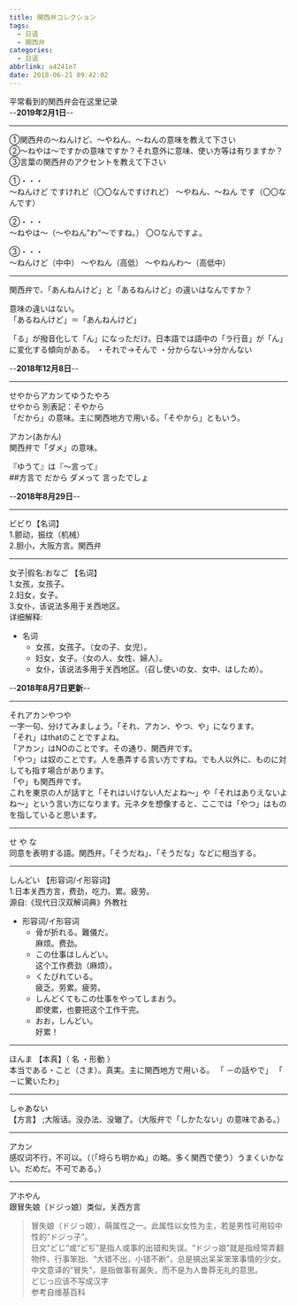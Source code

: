 ```yaml
---
title: 関西弁コレクション
tags:
  - 日语
  - 関西弁
categories:
  - 日语
abbrlink: a4241e7
date: 2018-06-21 09:42:02
---
```


平常看到的関西弁会在这里记录  
--**2019年2月1日**--
***
①関西弁の～ねんけど、～やねん、～ねんの意味を教えて下さい  
②～ねやは～ですかの意味ですか？それ意外に意味、使い方等は有りますか？  
③言葉の関西弁のアクセントを教えて下さい  

①・・・  
～ねんけど ですけれど（〇〇なんですけれど）
～やねん、～ねん です（〇〇なんです）

②・・・  
～ねやは～（～やねん”わ”～ですね。）
〇○なんですよ。

③・・・  
～ねんけど（中中）
～やねん（高低）
～やねんわ～（高低中）
<!--more-->  

***
関西弁で、「あんねんけど」と「あるねんけど」の違いはなんですか？  

意味の違いはない。  
「あるねんけど」＝「あんねんけど」

「る」が撥音化して「ん」になっただけ。日本語では語中の「ラ行音」が「ん」に変化する傾向がある。
・それで→そんで
・分からない→分かんない

--**2018年12月8日**--  
***
せやからアカンてゆうたやろ  
せやから 別表記：そやから  
「だから」の意味。主に関西地方で用いる。「そやから」ともいう。  

アカン(あかん)  
関西弁で「ダメ」の意味。  

『ゆうて』は『～言って』  
 ##方言で だから ダメって 言ったでしょ  
  
--**2018年8月29日**--
***
ビビり【名词】  
1.颤动，振纹（机械）  
2.胆小，大阪方言。関西弁

***
女子|假名:おなご  【名词】  
1.女孩，女孩子。  
2.妇女，女子。  
3.女仆，该说法多用于关西地区。  
详细解释:  

- 名词
  - 女孩，女孩子。（女の子、女児）。
  - 妇女，女子。（女の人、女性、婦人）。
  - 女仆，该说法多用于关西地区。（召し使いの女、女中、はしため）。

--**2018年8月7日更新**--
***
それアカンやつや  
一字一句、分けてみましょう。「それ、アカン、やつ、や」になります。  
「それ」はthatのことですよね。  
「アカン」はNOのことです。その通り、関西弁です。  
「やつ」は奴のことです。人を愚弄する言い方ですね。でも人以外に、ものに対しても指す場合があります。  
「や」も関西弁です。  
これを東京の人が話すと「それはいけない人だよね～」や「それはありえないよね～」という言い方になります。元ネタを想像すると、ここでは「やつ」はものを指していると思います。

***
せ や な  
同意を表明する語。関西弁。「そうだね」、「そうだな」などに相当する。

***
しんどい 【形容词/イ形容词】  
1.日本关西方言，费劲，吃力。累。疲劳。  
源自:《现代日汉双解词典》外教社

- 形容词/イ形容词
  - 骨が折れる。難儀だ。  
  麻烦。费劲。
  - この仕事はしんどい。  
  这个工作费劲（麻烦）。
  - くたびれている。  
  疲乏。劳累。疲劳。
  - しんどくてもこの仕事をやってしまおう。  
  即使累，也要把这个工作干完。
  - おお，しんどい。  
  好累！

***
ほんま 【本真】（ 名 ・形動 ）  
本当である・こと（さま）。真実。主に関西地方で用いる。 「 －の話やで」 「 －に驚いたわ」

***
しゃあない  
【方言】 ;大阪话。没办法、没辙了。（大阪弁で「しかたない」の意味である。）

***
アカン  
感叹词不行，不可以。（（「埒らち明かぬ」の略。多く関西で使う）うまくいかない。だめだ。不可である。）

***
アホやん  
跟冒失娘（ドジっ娘）类似，关西方言

>冒失娘（ドジっ娘），萌属性之一。此属性以女性为主，若是男性可用较中性的“ドジっ子”。  
>日文“どじ”或“どぢ”是指人或事的出错和失误。“ドジっ娘”就是指经常弄翻物件、行事笨拙、“大错不出，小错不断”，总是搞出呆呆笨笨事情的少女。  
>中文意译的“冒失”，是指做事有漏失，而不是为人鲁莽无礼的意思。  
>どじっ应该不写成汉字  
>参考自维基百科

